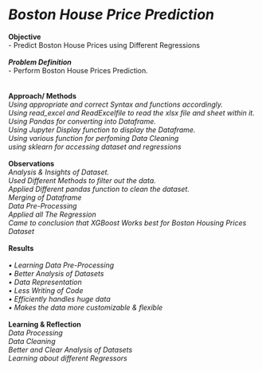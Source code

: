 # ***Boston House Price Prediction***
**Objective**
<br>- Predict Boston House Prices using Different Regressions
<br>
<br>***Problem Definition***
<br>- Perform Boston House Prices Prediction.
<br>
<br>
<br>**Approach/ Methods**
<br>*Using appropriate and correct Syntax and functions accordingly.
<br>Using read_excel and ReadExcelfile to read the xlsx file and sheet within it.
<br>Using Pandas for converting into Dataframe.
<br>Using Jupyter Display function to display the Dataframe.
<br>Using various function for perfoming Data Cleaning
<br>using sklearn for accessing dataset and regressions*
<br>
<br>**Observations**
<br>*Analysis & Insights of Dataset.
<br>Used Different Methods to filter out the data.
<br>Applied Different pandas function to clean the dataset.
<br>Merging of Dataframe
<br>Data Pre-Processing
<br>Applied all The Regression
<br>Came to conclusion that XGBoost Works best for Boston Housing Prices Dataset*
<br>
<br>**Results**
<br>
<br>*• Learning Data Pre-Processing
<br>• Better Analysis of Datasets 
<br>• Data Representation
<br>• Less Writing of Code
<br>• Efficiently handles huge data
<br>• Makes the data more customizable & flexible*
<br>
<br>**Learning & Reflection**
<br>*Data Processing
<br>Data Cleaning
<br>Better and Clear Analysis of Datasets
<br>Learning about different Regressors*
